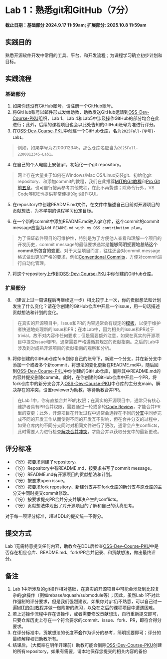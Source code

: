 # Lab 1：熟悉git和GitHub（7分）

**截止日期：基础部分 2024.9.17 11:59am; 扩展部分: 2025.10.8 11:59am**

## 实践目的

熟悉开源软件开发中常用的工具、平台、和开发流程；为课程学习确立初步计划和目标。

## 实践流程
### 基础部分
1. 如果你还没有GitHub账号，请注册一个GitHub账号。
2. 将GitHub账号以邮件形式发给助教，助教发送GitHub邀请到[OSS-Dev-Course-PKU](https://github.com/OSS-Dev-Course-PKU)组织，Lab 1、Lab 4和Lab5中涉及操作GitHub的部分均会在此进行；此外，后续的课程项目也会以此处告知的GitHub账号为准进行评分。
3. 在[OSS-Dev-Course-PKU](https://github.com/OSS-Dev-Course-PKU)中创建一个GitHub仓库，名为`2025Fall-{学号}-Lab1`。
> 例如，如果学号为2200012345，那么仓库名应当为`2025Fall-2200012345-Lab1`。

4. 在自己的个人电脑上安装git，初始化一个git repository。
> 网上存在大量关于如何在Windows/Mac OS/Linux安装git、初始化git repository、和添加commit的教程，我们在此推荐[MIT的Git教程](https://missing.csail.mit.edu/2020/version-control/)和[Pro Git前五章](https://git-scm.com/book/en/v2)，也可自行搜索参考其他教程，在此不再赘述；除命令行外，VS Code等IDE也提供非常便捷的git操作GUI。

5. 在repository中创建README.md文件，在文件中描述自己目前对开源项目的贡献想法，为本学期的课程学习设定目标。

6. 在一个新的commit中添加README.md进入git仓库，这个commit的commit message应当为`Add README.md with my OSS contribution plan`。
> 为了保证软件项目的可维护性，特别是为了方便他人查看和理解一个项目的开发历史，commit message的最低要求通常是**能够简明扼要地总结这个commit所包含的变更**。对于大型项目而言，往往还会对commit message格式做出更加严格的要求，例如[Conventional Commits](https://www.conventionalcommits.org/en/v1.0.0/)，方便对commit进行自动化管理。

7. 将这个repository上传到[OSS-Dev-Course-PKU](https://github.com/OSS-Dev-Course-PKU)中你创建的GitHub仓库。

### 扩展部分
8. （建议上过一周课程后再继续这一步）相比较于上一次，你的贡献想法和计划发生了什么变化？请在你创建的GitHub仓库中开启一个issue，用一句话描述贡献想法和计划的变化。
> 在真实的开源项目中，Issue和PR的内容通常会有规定的[模板](https://docs.github.com/en/communities/using-templates-to-encourage-useful-issues-and-pull-requests/about-issue-and-pull-request-templates)，以便于维护者快速地处理新的Issue和PR；在本Lab中，因为相关的issue和PR过于trivial，故不对内容作任何要求；但是需要额外注意，如果在真实的开源项目中提交issue和PR，通常需要严格遵循其规定的贡献指南。之后的Lab中涉及到对成熟开源项目的贡献指南的观察和分析。

9. 将你创建的GitHub仓库fork到你自己的账号下，新建一个分支，并在新分支中添加一个或者多个新commit，将想法的变化更新在README.md中，随后回到[OSS-Dev-Course-PKU](https://github.com/OSS-Dev-Course-PKU)中你创建的GitHub仓库，删除其中README.md的内容并提交删除commit。此时，在你创建的GitHub仓库中开启一个PR，将fork仓库中的新分支合并入[OSS-Dev-Course-PKU](https://github.com/OSS-Dev-Course-PKU)中仓库的主分支main，解决存在的冲突，设置reviewer为助教，等待助教合并PR。
> 在Lab 1中，你有直接合并PR的权限；在真实的开源项目中，通常只有核心维护者具有PR合并权限，需要通过一轮或多轮[Code Review](https://en.wikipedia.org/wiki/Code_review)，才能合并PR里的变更；此外，开源项目在开发过程中通常会选择在不同的[分支](https://docs.github.com/zh/desktop/making-changes-in-a-branch/managing-branches-in-github-desktop)中同步完成不同的开发工作从而使得不同的开发互不影响，但在合并分支的过程中，如果仓库内的不同分支同时对相同文件进行了更改，通常会产生conflicts，此时需要人为进行检查[解决合并冲突](https://docs.github.com/en/pull-requests/collaborating-with-pull-requests/addressing-merge-conflicts/about-merge-conflicts)，才能合并以获取分支中的最新更改。

## 评分标准

- （1分）按要求创建了repository。
- （1分）Repository中有README.md，按要求书写了commit message。
- （1分）README.md有开源项目的贡献想法和计划。
- （1分）按要求open issue。
- （1分）按要求fork repository、新建分支并在fork仓库的新分支与原仓库的主分支中同时提交commit修改。
- （1分）按要求提交PR合并分支并解决产生的conflicts。
- （1分）贡献想法体现出了对开源项目的了解和自己的认真思考。

对于每一项评分标准，超过DDL的提交统一不得分。

## 提交方式

Lab 1无需特意提交任何内容，助教会在DDL后检查[OSS-Dev-Course-PKU](https://github.com/OSS-Dev-Course-PKU)中是否存在相应仓库、README.md、fork/PR合并记录、和贡献想法，做出最终评分。

## 备注

1. Lab 1中所涉及的git操作相对基础，在真实的开源项目中可能会涉及到比较复杂的git操作（例如rebase/squash/submodule等）；因此，虽然Lab 1不对此作强制的评分要求，但是我们强烈建议，如果你对git仍不熟悉，可以自己过一遍[MIT的Git教程](https://missing.csail.mit.edu/2020/version-control/)并做一做附带的练习，以免在之后的课程项目中遭遇困难。
2. 若上述操作流程中存在误操作，或者需要修改贡献想法，自行重新提交即可，只要仓库历史上存在一个符合要求的commit、issue、fork、PR，即符合得分要求。
3. 在评分标准中，贡献想法的长度**不会**作为评分的参考，简明扼要即可；评分的最终解释权归助教所有。
4. 结课后，（大概率在明年开课前）助教可能会删除[OSS-Dev-Course-PKU](https://github.com/OSS-Dev-Course-PKU)创建的所有repository，如果有需要，请本地保存您提交的相关内容的备份
